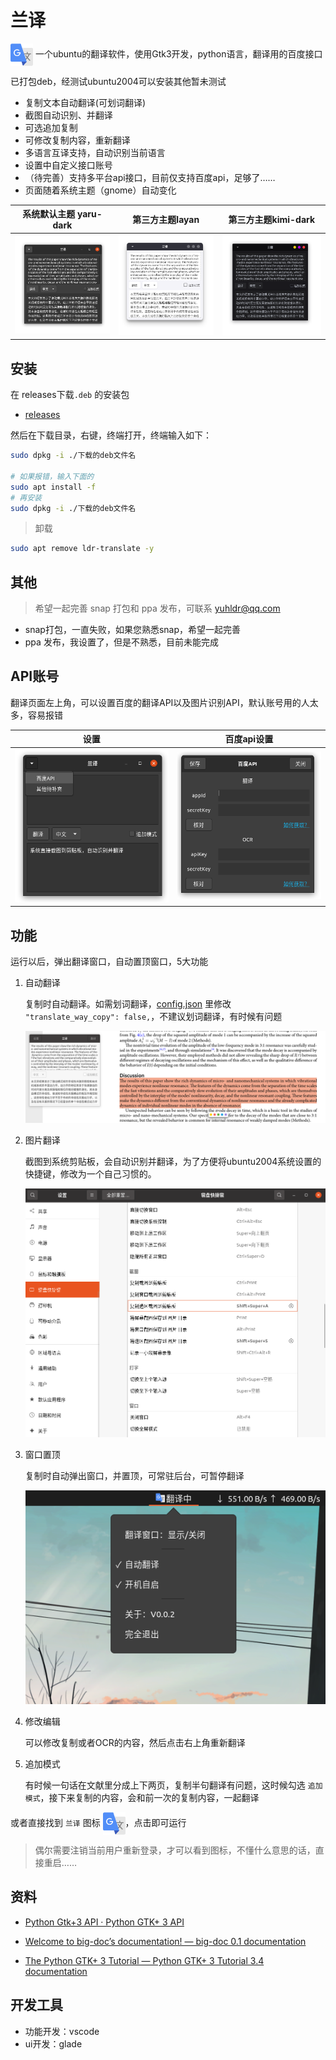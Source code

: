 # 兰译

 <img src="ui/icon.png" width = "36" height = "36" alt="图片名称" align=center />
一个ubuntu的翻译软件，使用Gtk3开发，python语言，翻译用的百度接口

已打包deb，经测试ubuntu2004可以安装其他暂未测试

- 复制文本自动翻译(可划词翻译)
- 截图自动识别、并翻译
- 可选追加复制
- 可修改复制内容，重新翻译
- 多语言互译支持，自动识别当前语言
- 设置中自定义接口账号
- （待完善）支持多平台api接口，目前仅支持百度api，足够了……
- 页面随着系统主题（gnome）自动变化

|系统默认主题 yaru-dark|第三方主题layan|第三方主题kimi-dark|
|:-:|:-:|:-:|
![主题2](images/lt.png)|![主题1](images/lt-layan.png)|![主题1](images/lt-kimi.png)

## 安装

在 releases下载`.deb` 的安装包

- [releases](/yuhlzu/ldr-translate/releases/) 

然后在下载目录，右键，终端打开，终端输入如下：

```sh
sudo dpkg -i ./下载的deb文件名

# 如果报错，输入下面的
sudo apt install -f
# 再安装
sudo dpkg -i ./下载的deb文件名
```

> 卸载

```bash
sudo apt remove ldr-translate -y
```

## 其他

> 希望一起完善 snap 打包和 ppa 发布，可联系 yuhldr@qq.com

- snap打包，一直失败，如果您熟悉snap，希望一起完善
- ppa 发布，我设置了，但是不熟悉，目前未能完成

## API账号

翻译页面左上角，可以设置百度的翻译API以及图片识别API，默认账号用的人太多，容易报错

|设置|百度api设置|
|:-:|:-:|
![设置](images/prf_api.png)|![百度api设置](images/api_baidu.png)|

## 功能

运行以后，弹出翻译窗口，自动置顶窗口，5大功能

1. 自动翻译
  
    复制时自动翻译。如需划词翻译，[config.json](./config.json) 里修改 `"translate_way_copy": false,`，不建议划词翻译，有时候有问题

    ![运行](images/lt_more.png)

2. 图片翻译
  
    截图到系统剪贴板，会自动识别并翻译，为了方便将ubuntu2004系统设置的快捷键，修改为一个自己习惯的。

    ![图片翻译](images/ocr.png)

3. 窗口置顶

    复制时自动弹出窗口，并置顶，可常驻后台，可暂停翻译

    ![图片翻译](images/lt_menu.png)

4. 修改编辑

    可以修改复制或者OCR的内容，然后点击右上角重新翻译

5. 追加模式

    有时候一句话在文献里分成上下两页，复制半句翻译有问题，这时候勾选 `追加模式`，接下来复制的内容，会和前一次的复制内容，一起翻译

或者直接找到 `兰译` 图标
 <img src="ui/icon.png" width = "36" height = "36" alt="图片名称" align=center />，点击即可运行

> 偶尔需要注销当前用户重新登录，才可以看到图标，不懂什么意思的话，直接重启……


## 资料

- [Python Gtk+3 API &#xB7; Python GTK+ 3 API](https://athenajc.gitbooks.io/python-gtk-3-api/content/)

- [Welcome to big-doc’s documentation! &mdash; big-doc 0.1 documentation](https://thebigdoc.readthedocs.io/en/latest/index.html)

- [The Python GTK+ 3 Tutorial &mdash; Python GTK+ 3 Tutorial 3.4 documentation](https://python-gtk-3-tutorial.readthedocs.io/en/latest/index.html)

## 开发工具

- 功能开发：vscode
- ui开发：glade
